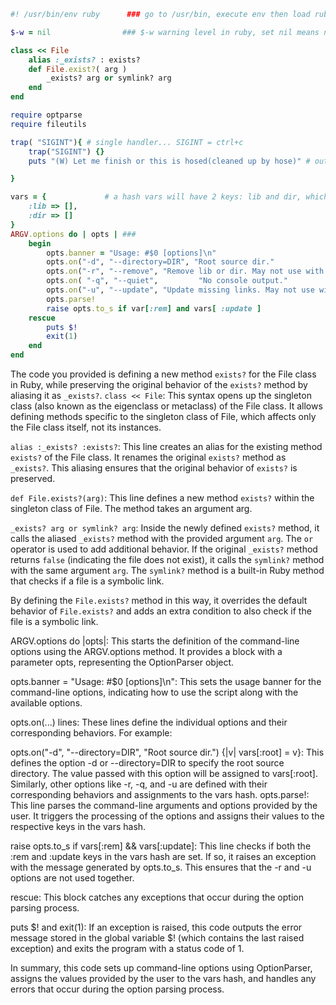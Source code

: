 ```ruby
#! /usr/bin/env ruby      ### go to /usr/bin, execute env then load ruby, ruby shall be installed at /usr/bin/

$-w = nil                ### $-w warning level in ruby, set nil means no warning

class << File
    alias :_exists? : exists?
    def File.exist?( arg )
        _exists? arg or symlink? arg
    end
end

require optparse
require fileutils

trap( "SIGINT"){ # single handler... SIGINT = ctrl+c 
    trap("SIGINT") {}
    puts "(W) Let me finish or this is hosed(cleaned up by hose)" # output a msg... 

}

vars = {             # a hash vars will have 2 keys: lib and dir, which have empty array as their value... 
    :lib => [],
    :dir => []
}
ARGV.options do | opts | ### 
    begin
        opts.banner = "Usage: #$0 [options]\n"
        opts.on("-d", "--directory=DIR", "Root source dir."                   ) {|v| vars[ :root] = v}
        opts.on("-r", "--remove", "Remove lib or dir. May not use with -u."   ) {|v| vars[ :rem ]=v}
        opts.on( "-q", "--quiet",         "No console output."                ) {|v| vars[ :quiet  ] = v } 
        opts.on("-u", "--update", "Update missing links. May not use with -r.") {|v| vars[ :update ]=v}
        opts.parse!
        raise opts.to_s if var[:rem] and vars[ :update ]
    rescue
        puts $!
        exit(1)
    end
end

```
The code you provided is defining a new method `exists?` for the File class in Ruby, while preserving the original behavior of the `exists?` method by aliasing it as `_exists?`.
`class << File`: This syntax opens up the singleton class (also known as the eigenclass or metaclass) of the File class. It allows defining methods specific to the singleton class of File, which affects only the File class itself, not its instances.

`alias :_exists? :exists?`: This line creates an alias for the existing method `exists?` of the File class. It renames the original `exists?` method as `_exists?`. This aliasing ensures that the original behavior of `exists?` is preserved.

`def File.exists?(arg)`: This line defines a new method `exists?` within the singleton class of File. The method takes an argument arg.

`_exists? arg or symlink? arg`: Inside the newly defined `exists?` method, it calls the aliased `_exists?` method with the provided argument `arg`. The `or` operator is used to add additional behavior. If the original `_exists?` method returns `false` (indicating the file does not exist), it calls the `symlink?` method with the same argument `arg`. The `symlink?` method is a built-in Ruby method that checks if a file is a symbolic link.

By defining the `File.exists?` method in this way, it overrides the default behavior of `File.exists?` and adds an extra condition to also check if the file is a symbolic link.

ARGV.options do |opts|: This starts the definition of the command-line options using the ARGV.options method. It provides a block with a parameter opts, representing the OptionParser object.

opts.banner = "Usage: #$0 [options]\n": This sets the usage banner for the command-line options, indicating how to use the script along with the available options.

opts.on(...) lines: These lines define the individual options and their corresponding behaviors. For example:

opts.on("-d", "--directory=DIR", "Root source dir.") {|v| vars[:root] = v}: This defines the option -d or --directory=DIR to specify the root source directory. The value passed with this option will be assigned to vars[:root].
Similarly, other options like -r, -q, and -u are defined with their corresponding behaviors and assignments to the vars hash.
opts.parse!: This line parses the command-line arguments and options provided by the user. It triggers the processing of the options and assigns their values to the respective keys in the vars hash.

raise opts.to_s if vars[:rem] && vars[:update]: This line checks if both the :rem and :update keys in the vars hash are set. If so, it raises an exception with the message generated by opts.to_s. This ensures that the -r and -u options are not used together.

rescue: This block catches any exceptions that occur during the option parsing process.

puts $! and exit(1): If an exception is raised, this code outputs the error message stored in the global variable $! (which contains the last raised exception) and exits the program with a status code of 1.

In summary, this code sets up command-line options using OptionParser, assigns the values provided by the user to the vars hash, and handles any errors that occur during the option parsing process.